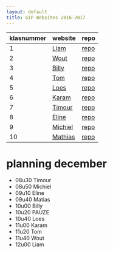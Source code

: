 ```yaml
---
layout: default
title: GIP Websites 2016-2017
---
```


| klasnummer | website | repo |
|---|---|---|
| 1 | [Liam](https://liamb-immalle.github.io/GIPsite/) | [repo](https://github.com/LiamB-immalle/GIPsite) |
| 2 | [Wout](https://woutdev.github.io/) | [repo](https://github.com/WoutDev/woutdev.github.io) |
| 3 | [Billy](https://billyd-immalle.github.io/) | [repo](https://github.com/BillyD-immalle/BillyD-immalle.github.io) |
| 4 | [Tom](https://tomh-immalle.github.io/GIP-site/) | [repo](https://github.com/TomH-immalle/GIP-site) |
| 5 | [Loes](https://loesk-immalle.github.io/GipSite/) | [repo](https://github.com/LoesK-immalle/GipSite) |
| 6 | [Karam](https://karamk-immalle.github.io/GIPsite/) | [repo](https://github.com/karamk-immalle/GIPsite) |
| 7 | [Timour](https://timourm-immalle.github.io/GIPMeeusenTimour_Website/) | [repo](https://github.com/timourM-immalle/GIPMeeusenTimour_Website) |
| 8 | [Eline](https://scheperse-immalle.github.io/) | [repo](https://github.com/scheperse-immalle/scheperse-immalle.Github.io) |
| 9 | [Michiel](https://michielve-immalle.github.io/GIPwebsite/index.html) | [repo](https://github.com/MichielVE-immalle/GIPwebsite) |
| 10 | [Mathias](https://mathiasv-immalle.github.io/GipSite-6ITNnr10/index.html) | [repo](https://github.com/MathiasV-immalle/GipSite-6ITNnr10) |

# planning december

- 08u30 Timour
- 08u50 Michiel
- 09u10 Eline
- 09u40 Matias
- 10u00 Billy
- 10u20 PAUZE
- 10u40 Loes
- 11u00 Karam
- 11u20 Tom
- 11u40 Wout
- 12u00 Liam
